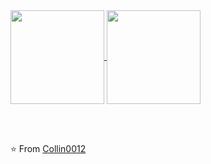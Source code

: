 
<a href="https://github.com/Collin0012/github-readme-stats">
  <img height="150" align="center" src="https://github-readme-stats.vercel.app/api?username=Collin0012&hide=stars,issues&count_private=true&show_icons=true"/>
</a>
<a href="https://github.com/Collin0012/github-readme-stats">
  <img height="150" align="center" src="https://github-readme-stats.vercel.app/api/top-langs/?username=Collin0012&layout=compact" />
</a>

<br> <br>

⭐️ From [Collin0012](https://github.com/Collin0012)

